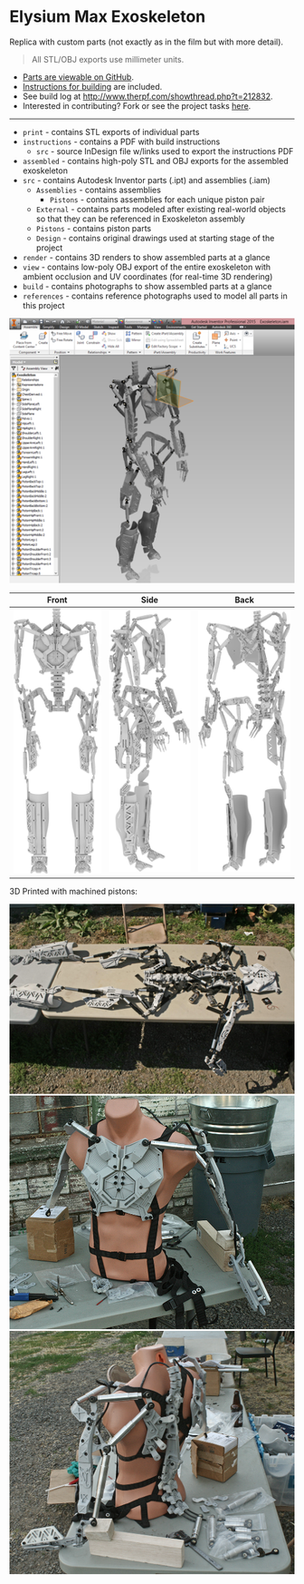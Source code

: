 # Elysium Max Exoskeleton
Replica with custom parts (not exactly as in the film but with more detail).

> All STL/OBJ exports use millimeter units.

* [Parts are viewable on GitHub](https://github.com/01binary/elysium-max-exoskeleton/blob/master/print/HipRight.stl).
* [Instructions for building](https://github.com/01binary/elysium-max-exoskeleton/blob/master/instructions/assembly%20instructions.pdf) are included.
* See build log at http://www.therpf.com/showthread.php?t=212832.
* Interested in contributing? Fork or see the project tasks [here](https://github.com/01binary/elysium-max-exoskeleton/projects/1).

--------

* `print` - contains STL exports of individual parts
* `instructions` - contains a PDF with build instructions
    * `src` - source InDesign file w/links used to export the instructions PDF
* `assembled` - contains high-poly STL and OBJ exports for the assembled exoskeleton
* `src` - contains Autodesk Inventor parts (.ipt) and assemblies (.iam)
    * `Assemblies` - contains assemblies
        * `Pistons` - contains assemblies for each unique piston pair
    * `External` - contains parts modeled after existing real-world objects so that they can be referenced in Exoskeleton assembly
    * `Pistons` - contains piston parts
    * `Design` - contains original drawings used at starting stage of the project
* `render` - contains 3D renders to show assembled parts at a glance
* `view` - contains low-poly OBJ export of the entire exoskeleton with ambient occlusion and UV coordinates (for real-time 3D rendering)
* `build` - contains photographs to show assembled parts at a glance
* `references` - contains reference photographs used to model all parts in this project

![inventor](https://github.com/01binary/elysium-max-exoskeleton/raw/master/build/exoskeleton-assembly-inventor.png "Inventor Assembly")

| Front | Side | Back |
|-------|------|------|
|![front](https://github.com/01binary/elysium-max-exoskeleton/raw/master/render/front.png "Front View") | ![side](https://github.com/01binary/elysium-max-exoskeleton/raw/master/render/side.png "Side View") | ![back](https://github.com/01binary/elysium-max-exoskeleton/raw/master/render/back.png "Back View")|

3D Printed with machined pistons:

![layout](https://github.com/01binary/elysium-max-exoskeleton/raw/master/build/layout01.jpg "Layout")
![front-mounted](https://github.com/01binary/elysium-max-exoskeleton/raw/master/build/upperbody02.png "Front Mounted")
![back-mounted](https://github.com/01binary/elysium-max-exoskeleton/raw/master/build/upperbody04.png "Back Mounted")